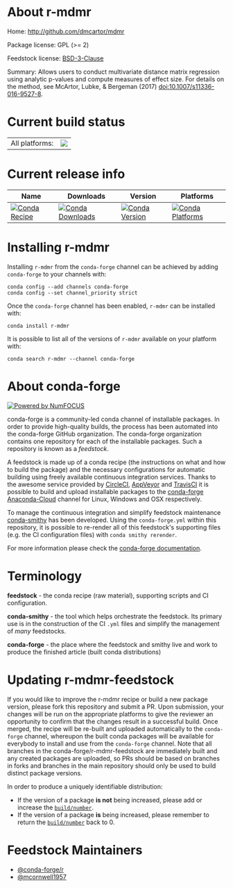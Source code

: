 About r-mdmr
============

Home: http://github.com/dmcartor/mdmr

Package license: GPL (>= 2)

Feedstock license: [BSD-3-Clause](https://github.com/conda-forge/r-mdmr-feedstock/blob/master/LICENSE.txt)

Summary: Allows users to conduct multivariate distance matrix regression using analytic p-values and compute measures of effect size. For details on the method, see McArtor, Lubke, & Bergeman (2017) <doi:10.1007/s11336-016-9527-8>.

Current build status
====================


<table><tr><td>All platforms:</td>
    <td>
      <a href="https://dev.azure.com/conda-forge/feedstock-builds/_build/latest?definitionId=6713&branchName=master">
        <img src="https://dev.azure.com/conda-forge/feedstock-builds/_apis/build/status/r-mdmr-feedstock?branchName=master">
      </a>
    </td>
  </tr>
</table>

Current release info
====================

| Name | Downloads | Version | Platforms |
| --- | --- | --- | --- |
| [![Conda Recipe](https://img.shields.io/badge/recipe-r--mdmr-green.svg)](https://anaconda.org/conda-forge/r-mdmr) | [![Conda Downloads](https://img.shields.io/conda/dn/conda-forge/r-mdmr.svg)](https://anaconda.org/conda-forge/r-mdmr) | [![Conda Version](https://img.shields.io/conda/vn/conda-forge/r-mdmr.svg)](https://anaconda.org/conda-forge/r-mdmr) | [![Conda Platforms](https://img.shields.io/conda/pn/conda-forge/r-mdmr.svg)](https://anaconda.org/conda-forge/r-mdmr) |

Installing r-mdmr
=================

Installing `r-mdmr` from the `conda-forge` channel can be achieved by adding `conda-forge` to your channels with:

```
conda config --add channels conda-forge
conda config --set channel_priority strict
```

Once the `conda-forge` channel has been enabled, `r-mdmr` can be installed with:

```
conda install r-mdmr
```

It is possible to list all of the versions of `r-mdmr` available on your platform with:

```
conda search r-mdmr --channel conda-forge
```


About conda-forge
=================

[![Powered by NumFOCUS](https://img.shields.io/badge/powered%20by-NumFOCUS-orange.svg?style=flat&colorA=E1523D&colorB=007D8A)](http://numfocus.org)

conda-forge is a community-led conda channel of installable packages.
In order to provide high-quality builds, the process has been automated into the
conda-forge GitHub organization. The conda-forge organization contains one repository
for each of the installable packages. Such a repository is known as a *feedstock*.

A feedstock is made up of a conda recipe (the instructions on what and how to build
the package) and the necessary configurations for automatic building using freely
available continuous integration services. Thanks to the awesome service provided by
[CircleCI](https://circleci.com/), [AppVeyor](https://www.appveyor.com/)
and [TravisCI](https://travis-ci.com/) it is possible to build and upload installable
packages to the [conda-forge](https://anaconda.org/conda-forge)
[Anaconda-Cloud](https://anaconda.org/) channel for Linux, Windows and OSX respectively.

To manage the continuous integration and simplify feedstock maintenance
[conda-smithy](https://github.com/conda-forge/conda-smithy) has been developed.
Using the ``conda-forge.yml`` within this repository, it is possible to re-render all of
this feedstock's supporting files (e.g. the CI configuration files) with ``conda smithy rerender``.

For more information please check the [conda-forge documentation](https://conda-forge.org/docs/).

Terminology
===========

**feedstock** - the conda recipe (raw material), supporting scripts and CI configuration.

**conda-smithy** - the tool which helps orchestrate the feedstock.
                   Its primary use is in the construction of the CI ``.yml`` files
                   and simplify the management of *many* feedstocks.

**conda-forge** - the place where the feedstock and smithy live and work to
                  produce the finished article (built conda distributions)


Updating r-mdmr-feedstock
=========================

If you would like to improve the r-mdmr recipe or build a new
package version, please fork this repository and submit a PR. Upon submission,
your changes will be run on the appropriate platforms to give the reviewer an
opportunity to confirm that the changes result in a successful build. Once
merged, the recipe will be re-built and uploaded automatically to the
`conda-forge` channel, whereupon the built conda packages will be available for
everybody to install and use from the `conda-forge` channel.
Note that all branches in the conda-forge/r-mdmr-feedstock are
immediately built and any created packages are uploaded, so PRs should be based
on branches in forks and branches in the main repository should only be used to
build distinct package versions.

In order to produce a uniquely identifiable distribution:
 * If the version of a package **is not** being increased, please add or increase
   the [``build/number``](https://docs.conda.io/projects/conda-build/en/latest/resources/define-metadata.html#build-number-and-string).
 * If the version of a package **is** being increased, please remember to return
   the [``build/number``](https://docs.conda.io/projects/conda-build/en/latest/resources/define-metadata.html#build-number-and-string)
   back to 0.

Feedstock Maintainers
=====================

* [@conda-forge/r](https://github.com/conda-forge/r/)
* [@mcornwell1957](https://github.com/mcornwell1957/)

